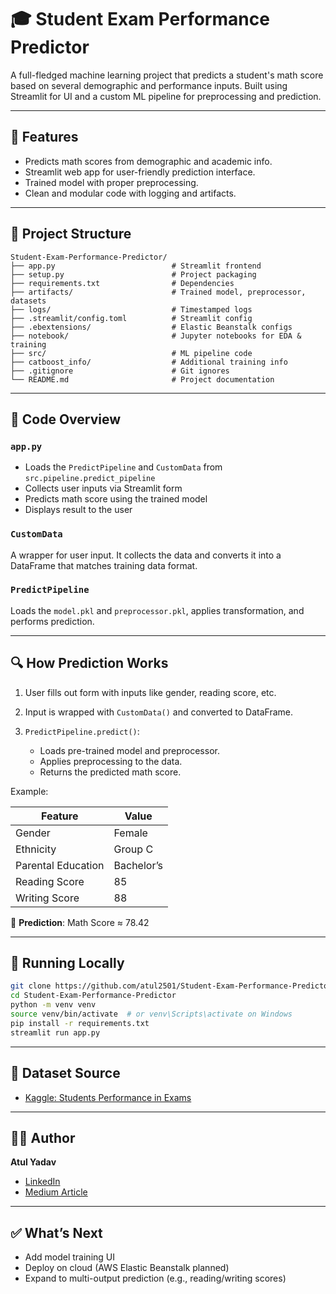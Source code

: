 # 🎓 Student Exam Performance Predictor

A full-fledged machine learning project that predicts a student's math score based on several demographic and performance inputs. Built using Streamlit for UI and a custom ML pipeline for preprocessing and prediction.

---

## 🚀 Features

* Predicts math scores from demographic and academic info.
* Streamlit web app for user-friendly prediction interface.
* Trained model with proper preprocessing.
* Clean and modular code with logging and artifacts.

---

## 📁 Project Structure

```
Student-Exam-Performance-Predictor/
├── app.py                          # Streamlit frontend
├── setup.py                        # Project packaging
├── requirements.txt                # Dependencies
├── artifacts/                      # Trained model, preprocessor, datasets
├── logs/                           # Timestamped logs
├── .streamlit/config.toml          # Streamlit config
├── .ebextensions/                  # Elastic Beanstalk configs
├── notebook/                       # Jupyter notebooks for EDA & training
├── src/                            # ML pipeline code
├── catboost_info/                  # Additional training info
├── .gitignore                      # Git ignores
└── README.md                       # Project documentation
```

---

## 📘 Code Overview

### `app.py`

* Loads the `PredictPipeline` and `CustomData` from `src.pipeline.predict_pipeline`
* Collects user inputs via Streamlit form
* Predicts math score using the trained model
* Displays result to the user

### `CustomData`

A wrapper for user input. It collects the data and converts it into a DataFrame that matches training data format.

### `PredictPipeline`

Loads the `model.pkl` and `preprocessor.pkl`, applies transformation, and performs prediction.

---

## 🔍 How Prediction Works

1. User fills out form with inputs like gender, reading score, etc.
2. Input is wrapped with `CustomData()` and converted to DataFrame.
3. `PredictPipeline.predict()`:

   * Loads pre-trained model and preprocessor.
   * Applies preprocessing to the data.
   * Returns the predicted math score.

Example:

| Feature            | Value      |
| ------------------ | ---------- |
| Gender             | Female     |
| Ethnicity          | Group C    |
| Parental Education | Bachelor’s |
| Reading Score      | 85         |
| Writing Score      | 88         |

🔮 **Prediction**: Math Score ≈ 78.42

---

## 🧪 Running Locally

```bash
git clone https://github.com/atul2501/Student-Exam-Performance-Predictor.git
cd Student-Exam-Performance-Predictor
python -m venv venv
source venv/bin/activate  # or venv\Scripts\activate on Windows
pip install -r requirements.txt
streamlit run app.py
```

---

## 📌 Dataset Source

* [Kaggle: Students Performance in Exams](https://www.kaggle.com/datasets/spscientist/students-performance-in-exams?datasetId=74977)

---

## 👨‍💻 Author

**Atul Yadav**

* [LinkedIn](https://www.linkedin.com/in/atul-yadav-112063294/)
* [Medium Article](https://medium.com/@yatul247/build-a-professional-movie-recommender-system-using-python-streamlit-tmdb-api-f16ec17758b5)

---

## ✅ What’s Next

* Add model training UI
* Deploy on cloud (AWS Elastic Beanstalk planned)
* Expand to multi-output prediction (e.g., reading/writing scores)
